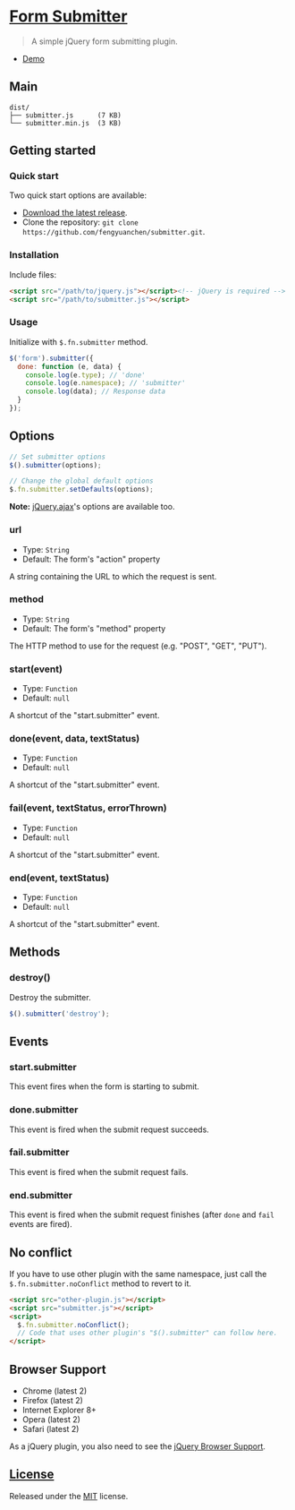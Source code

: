 # [Form Submitter](https://github.com/fengyuanchen/submitter)

> A simple jQuery form submitting plugin.

- [Demo](http://fengyuanchen.github.io/submitter)


## Main

```
dist/
├── submitter.js      (7 KB)
└── submitter.min.js  (3 KB)
```



## Getting started

### Quick start

Two quick start options are available:

- [Download the latest release](https://github.com/fengyuanchen/submitter/archive/master.zip).
- Clone the repository: `git clone https://github.com/fengyuanchen/submitter.git`.



### Installation

Include files:

```html
<script src="/path/to/jquery.js"></script><!-- jQuery is required -->
<script src="/path/to/submitter.js"></script>
```


### Usage

Initialize with `$.fn.submitter` method.

```js
$('form').submitter({
  done: function (e, data) {
    console.log(e.type); // 'done'
    console.log(e.namespace); // 'submitter'
    console.log(data); // Response data
  }
});
```


## Options

```js
// Set submitter options
$().submitter(options);

// Change the global default options
$.fn.submitter.setDefaults(options);
```

**Note:** [jQuery.ajax](http://api.jquery.com/jQuery.ajax/)'s options are available too.


### url

- Type: `String`
- Default: The form's "action" property

A string containing the URL to which the request is sent.


### method

- Type: `String`
- Default: The form's "method" property

The HTTP method to use for the request (e.g. "POST", "GET", "PUT").


### start(event)

- Type: `Function`
- Default: `null`

A shortcut of the "start.submitter" event.


### done(event, data, textStatus)

- Type: `Function`
- Default: `null`

A shortcut of the "start.submitter" event.


### fail(event, textStatus, errorThrown)

- Type: `Function`
- Default: `null`

A shortcut of the "start.submitter" event.


### end(event, textStatus)

- Type: `Function`
- Default: `null`

A shortcut of the "start.submitter" event.



## Methods


### destroy()

Destroy the submitter.

```js
$().submitter('destroy');
```



## Events


### start.submitter

This event fires when the form is starting to submit.


### done.submitter

This event is fired when the submit request succeeds.


### fail.submitter

This event is fired when the submit request fails.


### end.submitter

This event is fired when the submit request finishes (after `done` and `fail` events are fired).



## No conflict

If you have to use other plugin with the same namespace, just call the `$.fn.submitter.noConflict` method to revert to it.

```html
<script src="other-plugin.js"></script>
<script src="submitter.js"></script>
<script>
  $.fn.submitter.noConflict();
  // Code that uses other plugin's "$().submitter" can follow here.
</script>
```



## Browser Support

- Chrome (latest 2)
- Firefox (latest 2)
- Internet Explorer 8+
- Opera (latest 2)
- Safari (latest 2)

As a jQuery plugin, you also need to see the [jQuery Browser Support](http://jquery.com/browser-support/).



## [License](LICENSE.md)

Released under the [MIT](http://opensource.org/licenses/mit-license.html) license.
